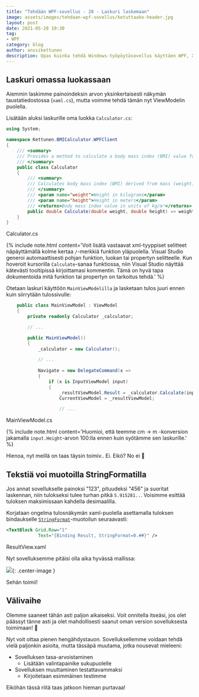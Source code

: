 ```yaml
---
title: "Tehdään WPF-sovellus - 28 - Laskuri laskemaan"
image: assets/images/tehdaan-wpf-sovellus/ketuttaako-header.jpg
layout: post
date: 2021-05-28 19:30
tag:
- WPF
category: blog
author: anssikettunen
description: Opas kuinka tehdä Windows-työpöytäsovellus käyttäen WPF, XAML ja C#. Tässä osassa muutetaan sovellus mukailemaan MVVM-tyyliä.
---
```


## Laskuri omassa luokassaan

Aiemmin laskimme painoindeksin arvon yksinkertaisesti näkymän taustatiedostossa (`xaml.cs`), mutta voimme tehdä tämän nyt ViewModelin puolella.

Lisätään aluksi laskurille oma luokka `Calculator.cs`:

```csharp
using System;

namespace Kettunen.BMICalculator.WPFClient
{
    /// <summary>
    /// Provides a method to calculate a body mass index (BMI) value for a person.
    /// </summary>
    public class Calculator
    {
        /// <summary>
        /// Calculates body mass index (BMI) derived from mass (weight) and height of a person.
        /// </summary>
        /// <param name="weight">Weight in kilograms</param>
        /// <param name="height">Height in meters</param>
        /// <returns>Body mass index value in units of kg/m²</returns>
        public double Calculate(double weight, double height) => weight / Math.Pow(height, 2);
    }
}
```
<figcaption>Calculator.cs</figcaption>

{% include note.html content='Voit lisätä vastaavat xml-tyyppiset selitteet näpäyttämällä kolme kertaa `/`-merkkiä funktion yläpuolella. Visual Studio generoi automaattisesti pohjan funktion, luokan tai propertyn selitteelle. Kun hoveroit kursorilla `Calculate`-sanaa funktiossa, niin Visual Studio näyttää kätevästi tooltipissä kirjoittamasi kommentin. Tämä on hyvä tapa dokumentoida mitä funktion tai propertyn on tarkoitus tehdä.' %}

Otetaan laskuri käyttöön `MainViewModelilla` ja lasketaan tulos juuri ennen kuin siirrytään tulossivulle:

```csharp
    public class MainViewModel : ViewModel
    {
        private readonly Calculator _calculator;

        // ...

        public MainViewModel()
        {
            _calculator = new Calculator();

            // ...
            
            Navigate = new DelegateCommand(x =>
            {
                if (x is InputViewModel input)
                {
                    _resultViewModel.Result = _calculator.Calculate(input.Weight, input.Height / 100);
                    CurrentViewModel = _resultViewModel;

                    // ...
```
<figcaption>MainViewModel.cs</figcaption>

{% include note.html content='Huomioi, että teemme cm -> m -konversion jakamalla `input.Height`-arvon 100:lla ennen kuin syötämme sen laskurille.' %}

Hienoa, nyt meillä on taas täysin toimiv.. Ei. Eikö? No ei 🙈

## Tekstiä voi muotoilla StringFormatilla

Jos annat sovellukselle painoksi "123", pituudeksi "456" ja suoritat laskennan, niin tulokseksi tulee turhan pitkä `5.915281..`.
Voisimme esittää tuloksen maksimissaan kahdella desimaalilla.

Korjataan ongelma tulosnäkymän xaml-puolella asettamalla tuloksen bindaukselle [`StringFormat`](https://docs.microsoft.com/en-us/dotnet/api/system.windows.data.bindingbase.stringformat)-muotoilun seuraavasti:

```xml
<TextBlock Grid.Row="1"
            Text="{Binding Result, StringFormat=0.##}" />
```
<figcaption>ResultView.xaml</figcaption>

Nyt sovelluksemme pitäisi olla aika hyvässä mallissa:

![][1]{: .center-image }
<figcaption class="caption">Sehän toimii!</figcaption>

## Välivaihe

Olemme saaneet tähän asti paljon aikaiseksi. Voit onnitella itseäsi, jos olet päässyt tänne asti ja olet mahdollisesti saanut oman version sovelluksesta toimimaan! 🦊

Nyt voit ottaa pienen hengähdystauon. Sovelluksellemme voidaan tehdä vielä paljonkin asioita, mutta tässäpä muutama, jotka nousevat mieleeni:

* Sovelluksen tasa-arvoistaminen
    * Lisätään valintapainike sukupuolelle
* Sovelluksen muuttaminen testattavammaksi
    * Kirjoitetaan esimmäinen testimme

Eiköhän tässä riitä taas jatkoon hieman purtavaa!

[1]: /assets/images/tehdaan-wpf-sovellus/28-01.gif
